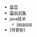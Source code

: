 <!-- docs/_sidebar.md -->

* [首页](README)
* [面向对象](01/oop/oop.md)
* java技术
   * [javaoop](01/oop/oop.md)
* [待更新]